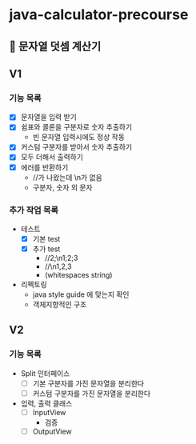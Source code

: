 # java-calculator-precourse

## 🧮 문자열 덧셈 계산기

## V1

### 기능 목록

- [x] 문자열을 입력 받기
- [x] 쉼표와 콜론을 구분자로 숫자 추출하기
    - 빈 문자열 입력시에도 정상 작동
- [x] 커스텀 구분자를 받아서 숫자 추출하기
- [x] 모두 더해서 출력하기
- [x] 에러를 반환하기
    - //가 나왔는데 \n가 없음
    - 구분자, 숫자 외 문자

### 추가 작업 목록

- 테스트
    - [x] 기본 test
    - [x] 추가 test
        - //2;\n1;2;3
        - //\n1,2,3
        - (whitespaces string)
- 리펙토링
    - java style guide 에 맞는지 확인
    - 객체지향적인 구조

## V2

### 기능 목록

- Split 인터페이스
    - [ ] 기본 구분자를 가진 문자열을 분리한다
    - [ ] 커스텀 구분자를 가진 문자열을 분리한다
- 입력, 출력 클래스
    - [ ] InputView
        - 검증
    - [ ] OutputView